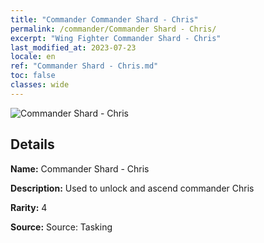 ```yaml
---
title: "Commander Commander Shard - Chris"
permalink: /commander/Commander Shard - Chris/
excerpt: "Wing Fighter Commander Shard - Chris"
last_modified_at: 2023-07-23
locale: en
ref: "Commander Shard - Chris.md"
toc: false
classes: wide
---
```



 ![Commander Shard - Chris](/images/commander/actor_debris_2_zbsx_img10.png)

## Details

 **Name:** Commander Shard - Chris 

 **Description:** Used to unlock and ascend commander Chris 

 **Rarity:** 4 

 **Source:** Source: Tasking 


